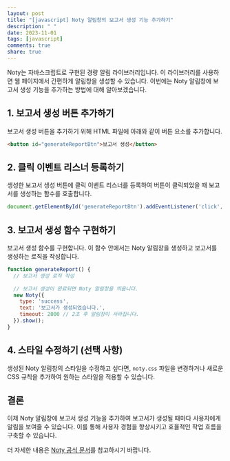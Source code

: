 ```yaml
---
layout: post
title: "[javascript] Noty 알림창의 보고서 생성 기능 추가하기"
description: " "
date: 2023-11-01
tags: [javascript]
comments: true
share: true
---
```


Noty는 자바스크립트로 구현된 경량 알림 라이브러리입니다. 이 라이브러리를 사용하면 웹 페이지에서 간편하게 알림창을 생성할 수 있습니다. 이번에는 Noty 알림창에 보고서 생성 기능을 추가하는 방법에 대해 알아보겠습니다.

## 1. 보고서 생성 버튼 추가하기

보고서 생성 버튼을 추가하기 위해 HTML 파일에 아래와 같이 버튼 요소를 추가합니다.

```html
<button id="generateReportBtn">보고서 생성</button>
```

## 2. 클릭 이벤트 리스너 등록하기

생성한 보고서 생성 버튼에 클릭 이벤트 리스너를 등록하여 버튼이 클릭되었을 때 보고서를 생성하는 함수를 호출합니다.

```javascript
document.getElementById('generateReportBtn').addEventListener('click', generateReport);
```

## 3. 보고서 생성 함수 구현하기

보고서 생성 함수를 구현합니다. 이 함수 안에서는 Noty 알림창을 생성하고 보고서를 생성하는 로직을 작성합니다.

```javascript
function generateReport() {
  // 보고서 생성 로직 작성
  
  // 보고서 생성이 완료되면 Noty 알림창을 띄웁니다.
  new Noty({
    type: 'success',
    text: '보고서가 생성되었습니다.',
    timeout: 2000 // 2초 후 알림창이 사라집니다.
  }).show();
}
```

## 4. 스타일 수정하기 (선택 사항)

생성된 Noty 알림창의 스타일을 수정하고 싶다면, `noty.css` 파일을 변경하거나 새로운 CSS 규칙을 추가하여 원하는 스타일을 적용할 수 있습니다.

## 결론

이제 Noty 알림창에 보고서 생성 기능을 추가하여 보고서가 생성될 때마다 사용자에게 알림을 보여줄 수 있습니다. 이를 통해 사용자 경험을 향상시키고 효율적인 작업 흐름을 구축할 수 있습니다.

더 자세한 내용은 [Noty 공식 문서](https://ned.im/noty/#/)를 참고하시기 바랍니다.
